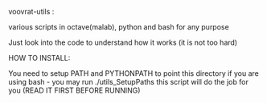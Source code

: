 voovrat-utils : 

various scripts in octave(malab), python and bash for any purpose

Just look into the code to understand how it works (it is not too hard)

HOW TO INSTALL:

You need to setup PATH and PYTHONPATH to point this directory
if you are using bash - you may run 
  ./utils_SetupPaths
this script will do the job for you (READ IT FIRST BEFORE RUNNING)

